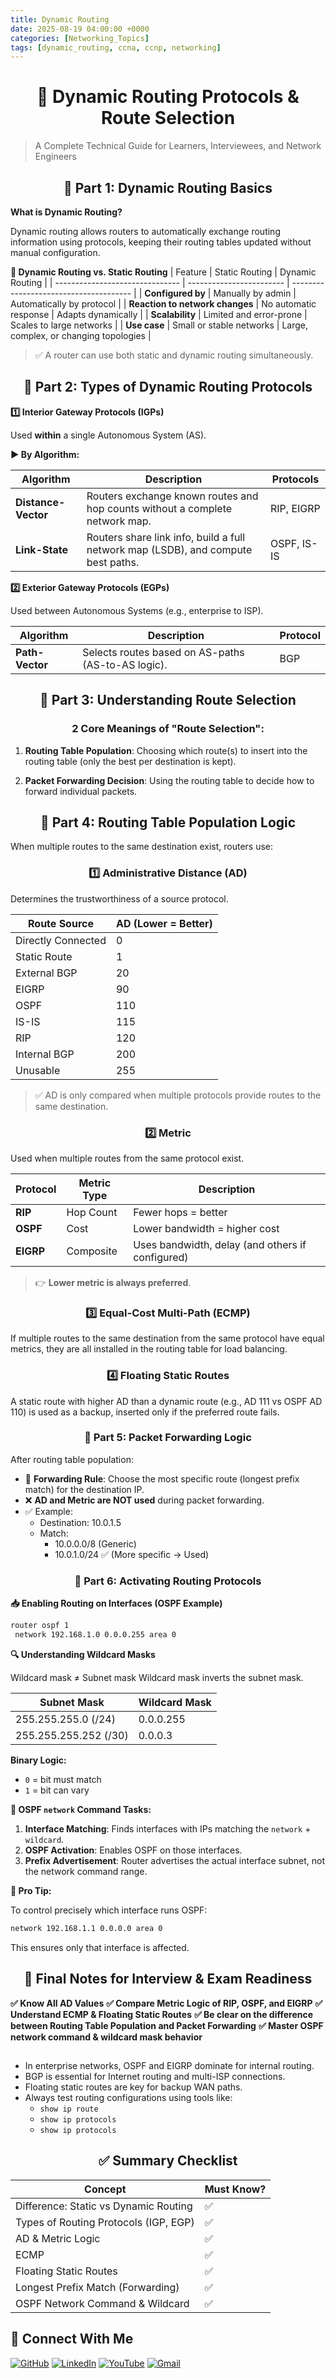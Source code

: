 ```yaml
---
title: Dynamic Routing
date: 2025-08-19 04:00:00 +0000
categories: [Networking_Topics]
tags: [dynamic_routing, ccna, ccnp, networking]
---
```



<h1 align="center">📘 Dynamic Routing Protocols & Route Selection</h1>


> A Complete Technical Guide for Learners, Interviewees, and Network Engineers


<h2 align="center">🔹 Part 1: Dynamic Routing Basics</h2>


**What is Dynamic Routing?**

Dynamic routing allows routers to automatically exchange routing information using protocols, keeping their routing tables updated without manual configuration.

**🔄 Dynamic Routing vs. Static Routing**
| Feature                         | Static Routing           | Dynamic Routing                        |
| ------------------------------- | ------------------------ | -------------------------------------- |
| **Configured by**               | Manually by admin        | Automatically by protocol              |
| **Reaction to network changes** | No automatic response    | Adapts dynamically                     |
| **Scalability**                 | Limited and error-prone  | Scales to large networks               |
| **Use case**                    | Small or stable networks | Large, complex, or changing topologies |


> ✅ A router can use both static and dynamic routing simultaneously.


<h2 align="center">🔹 Part 2: Types of Dynamic Routing Protocols</h2>


**1️⃣ Interior Gateway Protocols (IGPs)**

Used **within** a single Autonomous System (AS).

**▶ By Algorithm:**


| Algorithm           | Description                                                                       | Protocols   |
| ------------------- | --------------------------------------------------------------------------------- | ----------- |
| **Distance-Vector** | Routers exchange known routes and hop counts without a complete network map.      | RIP, EIGRP  |
| **Link-State**      | Routers share link info, build a full network map (LSDB), and compute best paths. | OSPF, IS-IS |


**2️⃣ Exterior Gateway Protocols (EGPs)**


Used between Autonomous Systems (e.g., enterprise to ISP).

| Algorithm       | Description                                        | Protocol |
| --------------- | -------------------------------------------------- | -------- |
| **Path-Vector** | Selects routes based on AS-paths (AS-to-AS logic). | BGP      |


<h2 align="center">🔹 Part 3: Understanding Route Selection</h2>


<h3 align="center">2 Core Meanings of "Route Selection":</h3>

1.  **Routing Table Population**:
    Choosing which route(s) to insert into the routing table (only the best per destination is kept).

2.  **Packet Forwarding Decision**:
    Using the routing table to decide how to forward individual packets.


<h2 align="center">🔹 Part 4: Routing Table Population Logic</h2>

When multiple routes to the same destination exist, routers use:

<h3 align="center">1️⃣ Administrative Distance (AD)</h3>

Determines the trustworthiness of a source protocol.

| Route Source       | AD (Lower = Better) |
| ------------------ | ------------------- |
| Directly Connected | 0                   |
| Static Route       | 1                   |
| External BGP       | 20                  |
| EIGRP              | 90                  |
| OSPF               | 110                 |
| IS-IS              | 115                 |
| RIP                | 120                 |
| Internal BGP       | 200                 |
| Unusable           | 255                 |

> ✅ AD is only compared when multiple protocols provide routes to the same destination.

<h3 align="center">2️⃣ Metric</h3>

Used when multiple routes from the same protocol exist.

| Protocol  | Metric Type | Description                                      |
| --------- | ----------- | ------------------------------------------------ |
| **RIP**   | Hop Count   | Fewer hops = better                              |
| **OSPF**  | Cost        | Lower bandwidth = higher cost                    |
| **EIGRP** | Composite   | Uses bandwidth, delay (and others if configured) |


> 👉 **Lower metric is always preferred**.


<h3 align="center">3️⃣ Equal-Cost Multi-Path (ECMP)</h3>


If multiple routes to the same destination from the same protocol have equal metrics, they are all installed in the routing table for load balancing.


<h3 align="center">4️⃣ Floating Static Routes</h3>


A static route with higher AD than a dynamic route (e.g., AD 111 vs OSPF AD 110) is used as a backup, inserted only if the preferred route fails.


<h3 align="center">🔹 Part 5: Packet Forwarding Logic</h3>


After routing table population:
-   🧭 **Forwarding Rule**: Choose the most specific route (longest prefix match) for the destination IP.
-   ❌ **AD and Metric are NOT used** during packet forwarding.
-   ✅ Example:
    -   Destination: 10.0.1.5
    -   Match:
        -   10.0.0.0/8 (Generic)
        -   10.0.1.0/24 ✅ (More specific → Used)


<h3 align="center">🔹 Part 6: Activating Routing Protocols</h3>


**📥 Enabling Routing on Interfaces (OSPF Example)**

```bash
router ospf 1
 network 192.168.1.0 0.0.0.255 area 0
```


**🔍 Understanding Wildcard Masks**

Wildcard mask ≠ Subnet mask
Wildcard mask inverts the subnet mask.

| Subnet Mask           | Wildcard Mask |
| --------------------- | ------------- |
| 255.255.255.0 (/24)   | 0.0.0.255     |
| 255.255.255.252 (/30) | 0.0.0.3       |



**Binary Logic:**

-   `0` = bit must match
-   `1` = bit can vary


**🎯 OSPF `network` Command Tasks:**

1.  **Interface Matching**: Finds interfaces with IPs matching the `network` + `wildcard`.
2.  **OSPF Activation**: Enables OSPF on those interfaces.
3.  **Prefix Advertisement**: Router advertises the actual interface subnet, not the network command range.


**🧠 Pro Tip:**

To control precisely which interface runs OSPF:

```bash
network 192.168.1.1 0.0.0.0 area 0
```

This ensures only that interface is affected.


<h2 align="center">📝 Final Notes for Interview & Exam Readiness</h2>

**✅ Know All AD Values**
**✅ Compare Metric Logic of RIP, OSPF, and EIGRP**
**✅ Understand ECMP & Floating Static Routes**
**✅ Be clear on the difference between Routing Table Population and Packet Forwarding**
**✅ Master OSPF network command & wildcard mask behavior**


<h2 align="center"></h2>


-   In enterprise networks, OSPF and EIGRP dominate for internal routing.
-   BGP is essential for Internet routing and multi-ISP connections.
-   Floating static routes are key for backup WAN paths.
-   Always test routing configurations using tools like:
    -   `show ip route`
    -   `show ip protocols`
    -   `show ip protocols`


<h2 align="center">✅ Summary Checklist</h2>

| Concept                               | Must Know? |
| ------------------------------------- | ---------- |
| Difference: Static vs Dynamic Routing | ✅          |
| Types of Routing Protocols (IGP, EGP) | ✅          |
| AD & Metric Logic                     | ✅          |
| ECMP                                  | ✅          |
| Floating Static Routes                | ✅          |
| Longest Prefix Match (Forwarding)     | ✅          |
| OSPF Network Command & Wildcard       | ✅          |



## 🙌 Connect With Me

[![GitHub](https://img.shields.io/badge/GitHub-Profile-black?style=for-the-badge&logo=github)](https://github.com/Ntwork-Beginner)
[![LinkedIn](https://img.shields.io/badge/LinkedIn-Connect-blue?style=for-the-badge&logo=linkedin)](https://www.linkedin.com/in/ntworkbeginner/)
[![YouTube](https://img.shields.io/badge/YouTube-Subscribe-red?style=for-the-badge&logo=youtube)](https://www.youtube.com/@Ntwork_Beginner)
[![Gmail](https://img.shields.io/badge/Gmail-Mail-red?style=for-the-badge&logo=gmail)](mailto:your.bittudhillon011@gmail.com)
